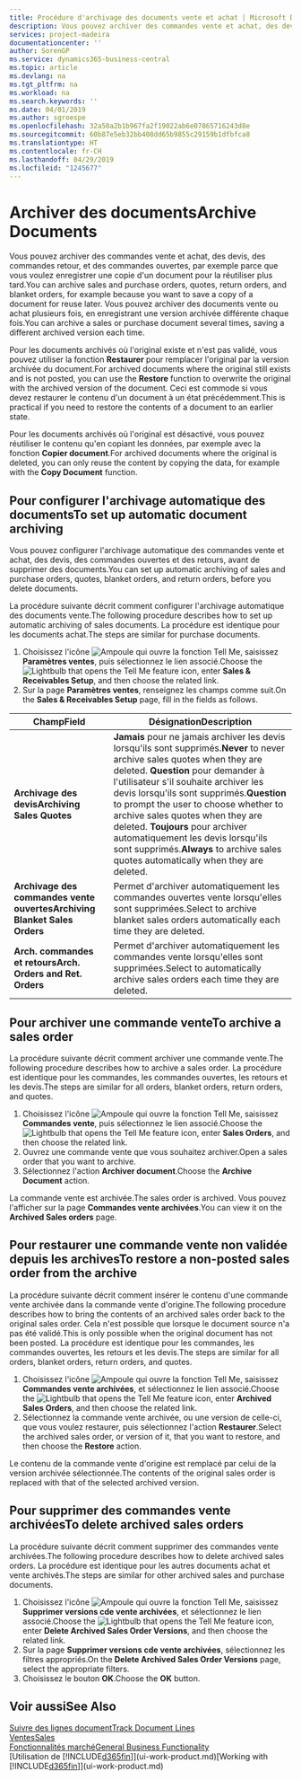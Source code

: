 ```yaml
---
title: Procédure d'archivage des documents vente et achat | Microsoft Docs
description: Vous pouvez archiver des commandes vente et achat, des devis, des retours et des commandes ouvertes, et vous pouvez utiliser le document archivé pour recréer le document d'origine.
services: project-madeira
documentationcenter: ''
author: SorenGP
ms.service: dynamics365-business-central
ms.topic: article
ms.devlang: na
ms.tgt_pltfrm: na
ms.workload: na
ms.search.keywords: ''
ms.date: 04/01/2019
ms.author: sgroespe
ms.openlocfilehash: 32a50a2b1b967fa2f19022ab6e07865716243d8e
ms.sourcegitcommit: 60b87e5eb32bb408dd65b9855c29159b1dfbfca8
ms.translationtype: HT
ms.contentlocale: fr-CH
ms.lasthandoff: 04/29/2019
ms.locfileid: "1245677"
---
```

# <a name="archive-documents"></a><span data-ttu-id="d334b-103">Archiver des documents</span><span class="sxs-lookup"><span data-stu-id="d334b-103">Archive Documents</span></span>
<span data-ttu-id="d334b-104">Vous pouvez archiver des commandes vente et achat, des devis, des commandes retour, et des commandes ouvertes, par exemple parce que vous voulez enregistrer une copie d'un document pour la réutiliser plus tard.</span><span class="sxs-lookup"><span data-stu-id="d334b-104">You can archive sales and purchase orders, quotes, return orders, and blanket orders, for example because you want to save a copy of a document for reuse later.</span></span> <span data-ttu-id="d334b-105">Vous pouvez archiver des documents vente ou achat plusieurs fois, en enregistrant une version archivée différente chaque fois.</span><span class="sxs-lookup"><span data-stu-id="d334b-105">You can archive a sales or purchase document several times, saving a different archived version each time.</span></span>

<span data-ttu-id="d334b-106">Pour les documents archivés où l'original existe et n'est pas validé, vous pouvez utiliser la fonction **Restaurer** pour remplacer l'original par la version archivée du document.</span><span class="sxs-lookup"><span data-stu-id="d334b-106">For archived documents where the original still exists and is not posted, you can use the **Restore** function to overwrite the original with the archived version of the document.</span></span> <span data-ttu-id="d334b-107">Ceci est commode si vous devez restaurer le contenu d'un document à un état précédemment.</span><span class="sxs-lookup"><span data-stu-id="d334b-107">This is practical if you need to restore the contents of a document to an earlier state.</span></span>

<span data-ttu-id="d334b-108">Pour les documents archivés où l'original est désactivé, vous pouvez réutiliser le contenu qu'en copiant les données, par exemple avec la fonction **Copier document**.</span><span class="sxs-lookup"><span data-stu-id="d334b-108">For archived documents where the original is deleted, you can only reuse the content by copying the data, for example with the **Copy Document** function.</span></span>   

## <a name="to-set-up-automatic-document-archiving"></a><span data-ttu-id="d334b-109">Pour configurer l'archivage automatique des documents</span><span class="sxs-lookup"><span data-stu-id="d334b-109">To set up automatic document archiving</span></span>  
<span data-ttu-id="d334b-110">Vous pouvez configurer l'archivage automatique des commandes vente et achat, des devis, des commandes ouvertes et des retours, avant de supprimer des documents.</span><span class="sxs-lookup"><span data-stu-id="d334b-110">You can set up automatic archiving of sales and purchase orders, quotes, blanket orders, and return orders, before you delete documents.</span></span>

<span data-ttu-id="d334b-111">La procédure suivante décrit comment configurer l'archivage automatique des documents vente.</span><span class="sxs-lookup"><span data-stu-id="d334b-111">The following procedure describes how to set up automatic archiving of sales documents.</span></span> <span data-ttu-id="d334b-112">La procédure est identique pour les documents achat.</span><span class="sxs-lookup"><span data-stu-id="d334b-112">The steps are similar for purchase documents.</span></span>
1.  <span data-ttu-id="d334b-113">Choisissez l'icône ![Ampoule qui ouvre la fonction Tell Me](media/ui-search/search_small.png "Dites-moi ce que vous voulez faire"), saisissez **Paramètres ventes**, puis sélectionnez le lien associé.</span><span class="sxs-lookup"><span data-stu-id="d334b-113">Choose the ![Lightbulb that opens the Tell Me feature](media/ui-search/search_small.png "Tell me what you want to do") icon, enter **Sales & Receivables Setup**, and then choose the related link.</span></span>
2. <span data-ttu-id="d334b-114">Sur la page **Paramètres ventes**, renseignez les champs comme suit.</span><span class="sxs-lookup"><span data-stu-id="d334b-114">On the **Sales & Receivables Setup** page, fill in the fields as follows.</span></span>

|<span data-ttu-id="d334b-115">Champ</span><span class="sxs-lookup"><span data-stu-id="d334b-115">Field</span></span>|<span data-ttu-id="d334b-116">Désignation</span><span class="sxs-lookup"><span data-stu-id="d334b-116">Description</span></span>|
|-----|-----------|
|<span data-ttu-id="d334b-117">**Archivage des devis**</span><span class="sxs-lookup"><span data-stu-id="d334b-117">**Archiving Sales Quotes**</span></span>|<span data-ttu-id="d334b-118">**Jamais** pour ne jamais archiver les devis lorsqu'ils sont supprimés.</span><span class="sxs-lookup"><span data-stu-id="d334b-118">**Never** to never archive sales quotes when they are deleted.</span></span> <span data-ttu-id="d334b-119">**Question** pour demander à l'utilisateur s'il souhaite archiver les devis lorsqu'ils sont supprimés.</span><span class="sxs-lookup"><span data-stu-id="d334b-119">**Question** to prompt the user to choose whether to archive sales quotes when they are deleted.</span></span> <span data-ttu-id="d334b-120">**Toujours** pour archiver automatiquement les devis lorsqu'ils sont supprimés.</span><span class="sxs-lookup"><span data-stu-id="d334b-120">**Always** to archive sales quotes automatically when they are deleted.</span></span>|
|<span data-ttu-id="d334b-121">**Archivage des commandes vente ouvertes**</span><span class="sxs-lookup"><span data-stu-id="d334b-121">**Archiving Blanket Sales Orders**</span></span>|<span data-ttu-id="d334b-122">Permet d'archiver automatiquement les commandes ouvertes vente lorsqu'elles sont supprimées.</span><span class="sxs-lookup"><span data-stu-id="d334b-122">Select to archive blanket sales orders automatically each time they are deleted.</span></span>|
|<span data-ttu-id="d334b-123">**Arch. commandes et retours**</span><span class="sxs-lookup"><span data-stu-id="d334b-123">**Arch. Orders and Ret. Orders**</span></span>|<span data-ttu-id="d334b-124">Permet d'archiver automatiquement les commandes vente lorsqu'elles sont supprimées.</span><span class="sxs-lookup"><span data-stu-id="d334b-124">Select to automatically archive sales orders each time they are deleted.</span></span>|

## <a name="to-archive-a-sales-order"></a><span data-ttu-id="d334b-125">Pour archiver une commande vente</span><span class="sxs-lookup"><span data-stu-id="d334b-125">To archive a sales order</span></span>
<span data-ttu-id="d334b-126">La procédure suivante décrit comment archiver une commande vente.</span><span class="sxs-lookup"><span data-stu-id="d334b-126">The following procedure describes how to archive a sales order.</span></span> <span data-ttu-id="d334b-127">La procédure est identique pour les commandes, les commandes ouvertes, les retours et les devis.</span><span class="sxs-lookup"><span data-stu-id="d334b-127">The steps are similar for all orders, blanket orders, return orders, and quotes.</span></span>

1.  <span data-ttu-id="d334b-128">Choisissez l'icône ![Ampoule qui ouvre la fonction Tell Me](media/ui-search/search_small.png "Dites-moi ce que vous voulez faire"), saisissez **Commandes vente**, puis sélectionnez le lien associé.</span><span class="sxs-lookup"><span data-stu-id="d334b-128">Choose the ![Lightbulb that opens the Tell Me feature](media/ui-search/search_small.png "Tell me what you want to do") icon, enter **Sales Orders**, and then choose the related link.</span></span>  
2.  <span data-ttu-id="d334b-129">Ouvrez une commande vente que vous souhaitez archiver.</span><span class="sxs-lookup"><span data-stu-id="d334b-129">Open a sales order that you want to archive.</span></span>  
3.  <span data-ttu-id="d334b-130">Sélectionnez l'action **Archiver document**.</span><span class="sxs-lookup"><span data-stu-id="d334b-130">Choose the **Archive Document** action.</span></span>

<span data-ttu-id="d334b-131">La commande vente est archivée.</span><span class="sxs-lookup"><span data-stu-id="d334b-131">The sales order is archived.</span></span> <span data-ttu-id="d334b-132">Vous pouvez l'afficher sur la page **Commandes vente archivées**.</span><span class="sxs-lookup"><span data-stu-id="d334b-132">You can view it on the **Archived Sales orders** page.</span></span>

## <a name="to-restore-a-non-posted-sales-order-from-the-archive"></a><span data-ttu-id="d334b-133">Pour restaurer une commande vente non validée depuis les archives</span><span class="sxs-lookup"><span data-stu-id="d334b-133">To restore a non-posted sales order from the archive</span></span>
<span data-ttu-id="d334b-134">La procédure suivante décrit comment insérer le contenu d'une commande vente archivée dans la commande vente d'origine.</span><span class="sxs-lookup"><span data-stu-id="d334b-134">The following procedure describes how to bring the contents of an archived sales order back to the original sales order.</span></span> <span data-ttu-id="d334b-135">Cela n'est possible que lorsque le document source n'a pas été validé.</span><span class="sxs-lookup"><span data-stu-id="d334b-135">This is only possible when the original document has not been posted.</span></span> <span data-ttu-id="d334b-136">La procédure est identique pour les commandes, les commandes ouvertes, les retours et les devis.</span><span class="sxs-lookup"><span data-stu-id="d334b-136">The steps are similar for all orders, blanket orders, return orders, and quotes.</span></span>

1. <span data-ttu-id="d334b-137">Choisissez l'icône ![Ampoule qui ouvre la fonction Tell Me](media/ui-search/search_small.png "Dites-moi ce que vous voulez faire"), saisissez **Commandes vente archivées**, et sélectionnez le lien associé.</span><span class="sxs-lookup"><span data-stu-id="d334b-137">Choose the ![Lightbulb that opens the Tell Me feature](media/ui-search/search_small.png "Tell me what you want to do") icon, enter **Archived Sales Orders**, and then choose the related link.</span></span>
2. <span data-ttu-id="d334b-138">Sélectionnez la commande vente archivée, ou une version de celle-ci, que vous voulez restaurer, puis sélectionnez l'action **Restaurer**.</span><span class="sxs-lookup"><span data-stu-id="d334b-138">Select the archived sales order, or version of it, that you want to restore, and then choose the **Restore** action.</span></span>  

<span data-ttu-id="d334b-139">Le contenu de la commande vente d'origine est remplacé par celui de la version archivée sélectionnée.</span><span class="sxs-lookup"><span data-stu-id="d334b-139">The contents of the original sales order is replaced with that of the selected archived version.</span></span>

## <a name="to-delete-archived-sales-orders"></a><span data-ttu-id="d334b-140">Pour supprimer des commandes vente archivées</span><span class="sxs-lookup"><span data-stu-id="d334b-140">To delete archived sales orders</span></span>
<span data-ttu-id="d334b-141">La procédure suivante décrit comment supprimer des commandes vente archivées.</span><span class="sxs-lookup"><span data-stu-id="d334b-141">The following procedure describes how to delete archived sales orders.</span></span> <span data-ttu-id="d334b-142">La procédure est identique pour les autres documents achat et vente archivés.</span><span class="sxs-lookup"><span data-stu-id="d334b-142">The steps are similar for other archived sales and purchase documents.</span></span>

1.  <span data-ttu-id="d334b-143">Choisissez l'icône ![Ampoule qui ouvre la fonction Tell Me](media/ui-search/search_small.png "Dites-moi ce que vous voulez faire"), saisissez **Supprimer versions cde vente archivées**, et sélectionnez le lien associé.</span><span class="sxs-lookup"><span data-stu-id="d334b-143">Choose the ![Lightbulb that opens the Tell Me feature](media/ui-search/search_small.png "Tell me what you want to do") icon, enter **Delete Archived Sales Order Versions**, and then choose the related link.</span></span>  
2.  <span data-ttu-id="d334b-144">Sur la page **Supprimer versions cde vente archivées**, sélectionnez les filtres appropriés.</span><span class="sxs-lookup"><span data-stu-id="d334b-144">On the **Delete Archived Sales Order Versions** page, select the appropriate filters.</span></span>  
3.  <span data-ttu-id="d334b-145">Choisissez le bouton **OK**.</span><span class="sxs-lookup"><span data-stu-id="d334b-145">Choose the **OK** button.</span></span>

## <a name="see-also"></a><span data-ttu-id="d334b-146">Voir aussi</span><span class="sxs-lookup"><span data-stu-id="d334b-146">See Also</span></span>
[<span data-ttu-id="d334b-147">Suivre des lignes document</span><span class="sxs-lookup"><span data-stu-id="d334b-147">Track Document Lines</span></span>](across-how-to-track-document-lines.md)  
[<span data-ttu-id="d334b-148">Ventes</span><span class="sxs-lookup"><span data-stu-id="d334b-148">Sales</span></span>](sales-manage-sales.md)  
[<span data-ttu-id="d334b-149">Fonctionnalités marché</span><span class="sxs-lookup"><span data-stu-id="d334b-149">General Business Functionality</span></span>](ui-across-business-areas.md)  
<span data-ttu-id="d334b-150">[Utilisation de [!INCLUDE[d365fin](includes/d365fin_md.md)]](ui-work-product.md)</span><span class="sxs-lookup"><span data-stu-id="d334b-150">[Working with [!INCLUDE[d365fin](includes/d365fin_md.md)]](ui-work-product.md)</span></span>
